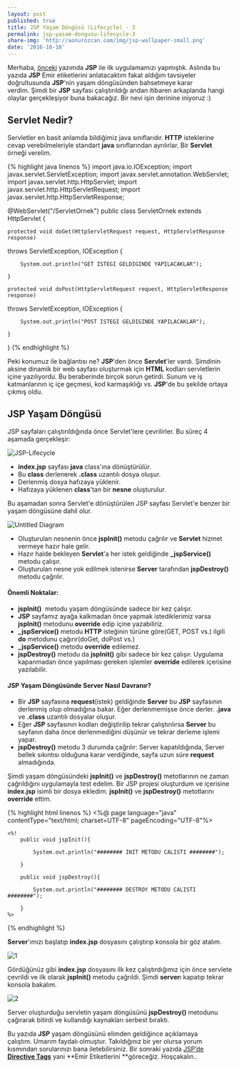 ```yaml
---
layout: post
published: true
title: JSP Yaşam Döngüsü (Lifecycle) - 3
permalink: jsp-yasam-dongusu-lifecycle-3
share-img: 'http://aonurozcan.com/img/jsp-wallpaper-small.png'
date: '2016-10-18'
---
```

Merhaba, [önceki](http://aonurozcan.com/2016-10-18-jsp-ilk-uygulama-2) yazımda **JSP** ile ilk uygulamamızı yapmıştık. Aslında bu yazıda **JSP** Emir etiketlerini anlatacaktım fakat aldığım tavsiyeler doğrultusunda **JSP**'nin yaşam döngüsünden bahsetmeye karar verdim. Şimdi bir **JSP** sayfası çalıştırıldığı andan itibaren arkaplanda hangi olaylar gerçekleşiyor buna bakacağız. Bir nevi işin derinine iniyoruz :) 

## Servlet Nedir? 

Servletler en basit anlamda bildiğimiz java sınıflarıdır. **HTTP** isteklerine cevap verebilmeleriyle standart **java** sınıflarından ayrılırlar. Bir **Servlet** örneği verelim.

{% highlight java linenos %}
import java.io.IOException;
import javax.servlet.ServletException;
import javax.servlet.annotation.WebServlet;
import javax.servlet.http.HttpServlet;
import javax.servlet.http.HttpServletRequest;
import javax.servlet.http.HttpServletResponse;

@WebServlet("/ServletOrnek")
public class ServletOrnek extends HttpServlet {

    protected void doGet(HttpServletRequest request, HttpServletResponse response) 
throws ServletException, IOException {

		System.out.println("GET ISTEGI GELDIGINDE YAPILACAKLAR");

	}

    protected void doPost(HttpServletRequest request, HttpServletResponse response) 
throws ServletException, IOException {

		System.out.println("POST ISTEGI GELDIGINDE YAPILACAKLAR");

	}

}
{% endhighlight %}

Peki konumuz ile bağlantısı ne? **JSP**'den önce **Servlet**'ler vardı. Şimdinin aksine dinamik bir web sayfası oluşturmak için **HTML** kodları servletlerin içine yazılıyordu. Bu beraberinde birçok sorun getirdi. Sunum ve iş katmanlarının iç içe geçmesi, kod karmaşıklığı vs. **JSP**'de bu şekilde ortaya çıkmış oldu. 

## JSP Yaşam Döngüsü 

JSP sayfaları çalıştırıldığında önce Servlet'lere çevrilirler. Bu süreç 4 aşamada gerçekleşir: 

![JSP-Lifecycle](http://kod5.org/wp-content/uploads/2015/03/JSP-Lifecycle.jpg)

*   **index.jsp** sayfası **java** class'ına dönüştürülür.
*   Bu **class** derlenerek **.class** uzantılı dosya oluşur.
*   Derlenmiş dosya hafızaya yüklenir.
*   Hafızaya yüklenen **class**'tan bir **nesne** oluşturulur.

Bu aşamadan sonra Servlet'e dönüştürülen JSP sayfası Servlet'e benzer bir yaşam döngüsüne dahil olur.   

![Untitled Diagram](http://kod5.org/wp-content/uploads/2015/03/Untitled-Diagram.png)  

*   Oluşturulan nesnenin önce **jspInit()** metodu çağrılır ve **Servlet** hizmet vermeye hazır hale gelir.
*   Hazır halde bekleyen **Servlet**'a her istek geldiğinde **_jspService()** metodu çalışır.
*   Oluşturulan nesne yok edilmek istenirse **Server** tarafından **jspDestroy()** metodu çağrılır.

#### Önemli Noktalar:

*   **jspInit()**  metodu yaşam döngüsünde sadece bir kez çalışır.
*   **JSP** sayfamız ayağa kalkmadan önce yapmak istediklerimiz varsa **jspInit()** metodunu **override** edip içine yazabiliriz.
*   **_jspService()** metodu **HTTP** isteğinin türüne göre(GET, POST vs.) ilgili **do** metodunu çağırır(doGet, doPost vs.)
*   **_jspService()** metodu **override** edilemez.
*   **jspDestroy()** metodu da **jspInit()** gibi sadece bir kez çalışır. Uygulama kapanmadan önce yapılması gereken işlemler **override** edilerek içerisine yazılabilir.

#### JSP Yaşam Döngüsünde Server Nasıl Davranır?

*   Bir **JSP** sayfasına **request**(istek) geldiğinde **Server** bu **JSP** sayfasının derlenmiş olup olmadığına bakar. Eğer derlenmemişse önce derler. **.java** ve **.class** uzantılı dosyalar oluşur.
*   Eğer **JSP** sayfasının kodları değiştirilip tekrar çalıştırılırsa **Server** bu sayfanın daha önce derlenmediğini düşünür ve tekrar derleme işlemi yapar.
*   **jspDestroy()** metodu 3 durumda çağrılır: Server kapatıldığında, Server bellek sıkıntısı olduğuna karar verdiğinde, sayfa uzun süre **request** almadığında.

Şimdi yaşam döngüsündeki **jspInit()** ve **jspDestroy()** metotlarının ne zaman çağrıldığını uygulamayla test edelim. Bir JSP projesi oluşturdum ve içerisine **index.jsp** isimli bir dosya ekledim. **jspInit()** ve **jspDestroy()** metotlarını **override** ettim.

{% highlight html linenos %}
<%@ page language="java" contentType="text/html; charset=UTF-8"
    pageEncoding="UTF-8"%>
<!DOCTYPE html PUBLIC "-//W3C//DTD HTML 4.01 Transitional//EN" "http://www.w3.org/TR/html4/loose.dtd">
<html>
<head>
<meta http-equiv="Content-Type" content="text/html; charset=UTF-8">
<title>JSP Lifecycle</title>
</head>
<body>

	<%!
		public void jspInit(){

			System.out.println("######## INIT METODU CALISTI ########");

		}

		public void jspDestroy(){

			System.out.println("######## DESTROY METODU CALISTI ########");

		}
	%>

</body>
</html>
{% endhighlight %}

**Server**'ımızı başlatıp **index.jsp** dosyasını çalıştırıp konsola bir göz atalım.

![1](http://kod5.org/wp-content/uploads/2015/03/13.png)

Gördüğünüz gibi **index.jsp** dosyasını ilk kez çalıştırdığımız için önce servlete çevrildi ve ilk olarak **jspInit()** metodu çağrıldı. Şimdi **server**ı kapatıp tekrar konsola bakalım. 

![2](http://kod5.org/wp-content/uploads/2015/03/22.png) 

Server oluşturduğu servletin yaşam döngüsünü **jspDestroy()** metodunu çağırarak bitirdi ve kullandığı kaynakları serbest bıraktı. 

Bu yazıda **JSP** yaşam döngüsünü elimden geldiğince açıklamaya çalıştım. Umarım faydalı olmuştur. Takıldığınız bir yer olursa yorum kısmından sorularınızı bana iletebilirsiniz. Bir sonraki yazıda [JSP’de **Directive Tags**](http://kod5.org/jsp-directive-tags-emir-etiketleri-4/) yani **Emir Etiketlerini **göreceğiz. Hoşçakalın..

